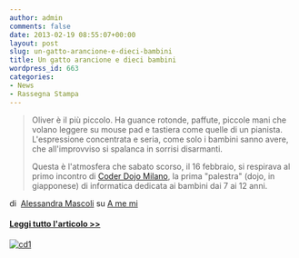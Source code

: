 ```yaml
---
author: admin
comments: false
date: 2013-02-19 08:55:07+00:00
layout: post
slug: un-gatto-arancione-e-dieci-bambini
title: Un gatto arancione e dieci bambini
wordpress_id: 663
categories:
- News
- Rassegna Stampa
---
```


<blockquote>Oliver è il più piccolo. Ha guance rotonde, paffute, piccole mani che volano leggere su mouse pad e tastiera come quelle di un pianista. L'espressione concentrata e seria, come solo i bambini sanno avere, che all'improvviso si spalanca in sorrisi disarmanti.

Questa è l'atmosfera che sabato scorso, il 16 febbraio, si respirava al primo incontro di [Coder Dojo Milano](http://www.facebook.com/CoderDojoMi), la prima "palestra" (dojo, in giapponese) di informatica dedicata ai bambini dai 7 ai 12 anni.</blockquote>




di  [Alessandra Mascoli](http://www.blogger.com/profile/14373180083913701463) su [A me mi](http://ame-mi.blogspot.it/)


#### [Leggi tutto l'articolo >>](http://ame-mi.blogspot.it/2013/02/un-gatto-arancione-e-dieci-bambini.html)


[![cd1](http://coderdojomilano.it/wp-content/uploads/2013/04/cd1-1024x768.jpg)](http://ame-mi.blogspot.it/2013/02/un-gatto-arancione-e-dieci-bambini.html)


## 

